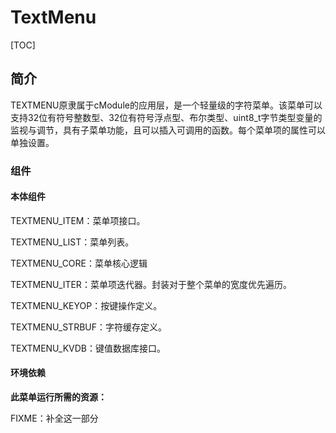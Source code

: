 # TextMenu

[TOC]

## 简介

TEXTMENU原隶属于cModule的应用层，是一个轻量级的字符菜单。该菜单可以支持32位有符号整数型、32位有符号浮点型、布尔类型、uint8_t字节类型变量的监视与调节，具有子菜单功能，且可以插入可调用的函数。每个菜单项的属性可以单独设置。

### 组件

#### 本体组件

TEXTMENU_ITEM：菜单项接口。

TEXTMENU_LIST：菜单列表。

TEXTMENU_CORE：菜单核心逻辑

TEXTMENU_ITER：菜单项迭代器。封装对于整个菜单的宽度优先遍历。

TEXTMENU_KEYOP：按键操作定义。

TEXTMENU_STRBUF：字符缓存定义。

TEXTMENU_KVDB：键值数据库接口。

#### 环境依赖

**此菜单运行所需的资源：**

FIXME：补全这一部分
